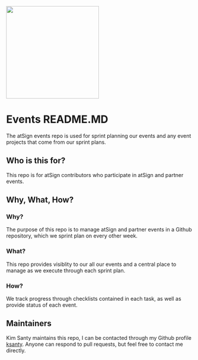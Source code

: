 <img width=250px src="https://atsign.dev/assets/img/@platform_logo_grey.svg?sanitize=true">

# Events README.MD

The atSign events repo is used for sprint planning our events and any event projects that come from our sprint plans.

## Who is this for?

This repo is for atSign contributors who participate in atSign and partner events.

## Why, What, How?

### Why?

The purpose of this repo is to manage atSign and partner events in a Github repository, which we sprint plan on every other week.

### What?

This repo provides visiblity to our all our events and a central place to manage as we execute through each sprint plan.

### How?

We track progress through checklists contained in each task, as well as provide status of each event.

## Maintainers
 
Kim Santy maintains this repo, I can be contacted through my Github profile [ksanty](https://github.com/ksanty).  Anyone can respond to pull requests, but feel free to contact me directly.
